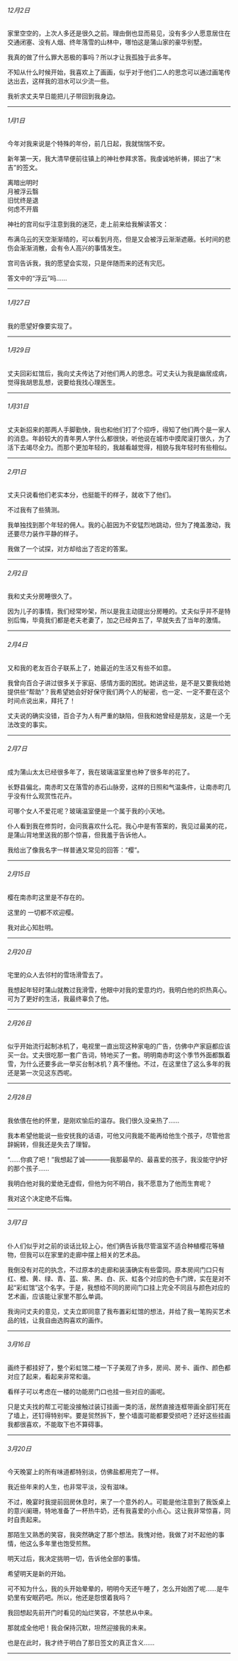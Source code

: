 ###### 12月2日
家里空空的，上次人多还是很久之前。理由倒也显而易见，没有多少人愿意居住在交通闭塞、没有人烟、终年落雪的山林中，哪怕这是蒲山家的豪华别墅。

我真的做了什么罪大恶极的事吗？所以才让我孤独于此多年。

不知从什么时候开始，我喜欢上了画画，似乎对于他们二人的思念可以通过画笔传达出去，这样我的泪水可以少流一些。

我祈求丈夫早日能把儿子带回到我身边。

--------------------------------------------------
###### 1月1日
今年对我来说是个特殊的年份，前几日起，我就惴惴不安。

新年第一天，我大清早便前往镇上的神社参拜求答。我虔诚地祈祷，掷出了“末吉”的签文。

离暗出明时  
月被浮云翳  
旧忧终是退  
何虑不开眉  

神社的宫司似乎注意到我的迷茫，走上前来给我解读答文：

布满乌云的天空渐渐晴的，可以看到月亮，但是又会被浮云渐渐遮蔽。长时间的悲伤会渐渐消散，会有令人高兴的事情发生。

宫司告诉我，我的愿望会实现，只是伴随而来的还有灾厄。

答文中的“浮云”吗……

--------------------------------------------------
###### 1月27日
我的愿望好像要实现了。

--------------------------------------------------
###### 1月29日
丈夫回彩虹馆后，我向丈夫传达了对他们两人的思念。可丈夫认为我是幽居成病，觉得我胡思乱想，说要给我找心理医生。

--------------------------------------------------
###### 1月31日
丈夫新招来的那两人手脚勤快，我也和他们打了个招呼，得知了他们两个是一家人的消息。年龄较大的青年男人学什么都很快，听他说在城市中摸爬滚打很久，为了活下去竭尽全力。而那个更加年轻的，我越看越觉得，相貌与我年轻时有些相似。

--------------------------------------------------
###### 2月1日
丈夫只说看他们老实本分，也挺能干的样子，就收下了他们。

不过我有了些猜测。

我单独找到那个年轻的佣人。我的心脏因为不安猛烈地跳动，但为了掩盖激动，我还要尽力装作平静的样子。

我做了一个试探，对方却给出了否定的答案。

--------------------------------------------------
###### 2月2日
我和丈夫分房睡很久了。

因为儿子的事情，我们经常吵架，所以是我主动提出分房睡的。丈夫似乎并不是特别后悔，毕竟我们都是老夫老妻了，加之已经奔五了，早就失去了当年的激情。

--------------------------------------------------
###### 2月4日
又和我的老友百合子联系上了，她最近的生活又有些不如意。

我曾向百合子讲过很多关于家庭、感情方面的困扰。她讲这些，是不是又要我给她提供些“帮助”？我希望她会好好保守我们两个人的秘密，也一定、一定不要在这个时间点说出来，拜托了！

丈夫说的确实没错，百合子为人有严重的缺陷，但我和她曾经是朋友，这是一个无法改变的事实。

--------------------------------------------------
###### 2月7日
成为蒲山太太已经很多年了，我在玻璃温室里也种了很多年的花了。

长野县偏北，南赤町又在落雪的赤石山脉旁，这样的日照和气温条件，让南赤町几乎没有什么观赏性花卉。

可哪个女人不爱花呢？玻璃温室便是一个属于我的小天地。

仆人看到我在修剪时，会问我喜欢什么花。我心中是有答案的，我见过最美的花，是蒲山背地里送我的那个惊喜，但我羞于告诉他人。

我给出了像我名字一样普通又常见的回答：“樱”。

--------------------------------------------------
###### 2月15日
樱在南赤町这里是不存在的。

这里的 一切都不欢迎樱。

我对此心知肚明。

--------------------------------------------------
###### 2月20日
宅里的众人去邻村的雪场滑雪去了。

我想起年轻时蒲山就教过我滑雪，他眼中对我的爱意灼灼，我明白他的炽热真心。可为了更好的生活，我最终辜负了他。

--------------------------------------------------
###### 2月26日
似乎开始流行起制冰机了，电视里一直出现这种家电的广告，仿佛中产家庭都应该买一台。丈夫很吃那一套广告词，特地买了一套。明明南赤町这个季节外面都飘着雪，为什么还要多此一举买台制冰机？真不懂他。不过，在这里住了这么多年的我还是第一次见这东西呢。

--------------------------------------------------
###### 2月28日
我依偎在他的怀里，是刚欢愉后的温存。我们很久没亲热了……

我本希望他能说一些安抚我的话语，可他又问我能不能再给他生个孩子，尽管他言辞婉转，但我还是失去了理智。

“……你疯了吧！”我想起了诚————我那最早的、最喜爱的孩子，我没能守护好的那个孩子……

我明白他对我的爱绝无虚假，但他为何不明白，我不愿意为了他而生育呢？

我对这个决定绝不后悔。

--------------------------------------------------
###### 3月7日
仆人们似乎对之前的谈话比较上心，他们俩告诉我尽管温室不适合种植樱花等植物，但我可以在家里的走廊中摆上相关的艺术品。

我倒没有对花的执念，不过原本的走廊和装潢确实有些雷同。原本房间门口只有红、橙、黄、绿、青、蓝、紫、黑、白、灰、虹各个对应的色卡门牌，实在是对不起“彩虹馆”这个名字。于是，我想给不同的房间门口挂上完全不同且与颜色对应的艺术画，应该能让家里不那么单调。

我询问丈夫的意见，丈夫立即同意了我布置彩虹馆的想法，并给了我一笔购买艺术品的钱，让我自由选购喜欢的画作。

--------------------------------------------------
###### 3月16日
画终于都挂好了，整个彩虹馆二楼一下子美观了许多，房间、房卡、画作、颜色都对应了起来，看起来非常和谐。

看样子可以考虑在一楼的功能房门口也挂一些对应的画呢。

只是丈夫找的帮工可能没接触过装订挂画一类的活，居然直接连框带画全部钉死在了墙上，还钉得特别牢。要是贸然拆下，整个墙面可能都要受损吧？还好这些挂画我都很喜欢，不能取下也不算碍事。

--------------------------------------------------
###### 3月20日
今天晚宴上的所有味道都特别淡，仿佛盐都用完了一样。

我近些年来的人生，也非常平淡，没有滋味。

不过，晚宴时我提前回房休息时，来了一个意外的人。可能是他注意到了我饭桌上的意兴阑珊，特地准备了一杯热牛奶，还有我喜爱的小点心。这让我非常惊喜，同时自责起来。

那陌生又熟悉的笑容，我突然确定了那个想法。我愧对他，我做了对不起他的事情，他这么多年里也饱受煎熬。

明天过后，我决定挑明一切，告诉他全部的事情。

希望明天是新的开始。

可不知为什么，我的头开始晕晕的，明明今天还午睡了，怎么开始困了呢……是牛奶里有安眠药吧。所以，他还是怨恨着我吗？

我回想起先前开门时看见的灿烂笑容，不禁悲从中来。

那就成全他吧！我会保持沉默，坦然迎接我的未来。

也是在此时，我才终于明白了那日签文的真正含义……

--------------------------------------------------
